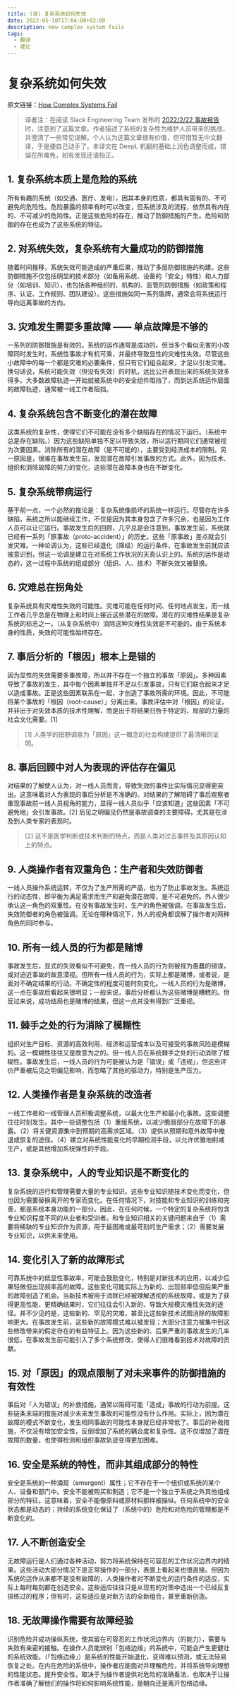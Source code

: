 ```yaml
---
title: (译) 复杂系统如何失效
date: 2022-05-10T17:04:00+03:00
description: How complex system fails
tags:
  - 翻译
  - 理论
---
```


# 复杂系统如何失效

原文链接：[How Complex Systems Fail](https://how.complexsystems.fail/)

> 译者注：在阅读 Slack Engineering Team 发布的 [2022/2/22 事故报告](https://slack.engineering/slacks-incident-on-2-22-22/)时，注意到了这篇文章。作者描述了系统的复杂性为维护人员带来的挑战，并澄清了一些常见误解。个人认为这篇文章很有价值，但可惜暂无中文翻译，于是便自己动手了。本译文在 DeepL 机翻的基础上润色调整而成，错误在所难免，如有发现还请指正。


## 1. 复杂系统本质上是危险的系统

所有有趣的系统（如交通、医疗、发电），因其本身的性质，都具有固有的、不可避免的危险性。危险暴露的频率有时可以改变，但系统涉及的流程，依然具有内在的、不可减少的危险性。正是这些危险的存在，推动了防御措施的产生。危险和防御的存在也成为了这些系统的特征。

## 2. 对系统失效，复杂系统有大量成功的防御措施

随着时间推移，系统失效可能造成的严重后果，推动了多层防御措施的构建。这些防御措施不仅包括明显的技术部分（如备用系统、设备的「安全」特性）和人力部分（如培训、知识），也包括各种组织的、机构的、监管的防御措施（如政策和程序、认证、工作规则、团队建设）。这些措施如同一系列盾牌，通常会将系统运行导向远离事故的方向。

## 3. 灾难发生需要多重故障 —— 单点故障是不够的

一系列的防御措施是有效的。系统的运作通常是成功的。但当多个看似无害的小故障同时发生时，系统性事故才有机可乘，并最终导致显性的灾难性失效。尽管这些小故障中的每一个都是灾难的必要条件，但只有它们组合起来，才足以引发灾难。换句话说，系统可能失效（但没有失效）的时机，远比公开表现出来的系统失效多得多。大多数故障轨迹一开始就被系统中的安全组件阻挡了，而到达系统运作层面的故障轨迹，通常被一线工作者阻挡。

## 4. 复杂系统包含不断变化的潜在故障

这类系统的复杂性，使得它们不可能在没有多个缺陷存在的情况下运行。（系统中总是存在缺陷。）因为这些缺陷单独不足以导致失效，所以运行期间它们通常被视为次要因素。消除所有的潜在故障（是不可能的），主要受到经济成本的限制。另一原因是，很难在事故发生前，发现潜在故障引发事故的方式。此外，因为技术、组织和消除故障的努力的变化，这些潜在故障本身也在不断变化。

## 5. 复杂系统带病运行

基于前一点，一个必然的推论是：复杂系统像损坏的系统一样运行。尽管存在许多缺陷，系统之所以能继续工作，不仅是因为其本身包含了许多冗余，也是因为工作人员可以让它运行。事故发生后的回顾，几乎总是会注意到，事故发生前，系统就已经有一系列「原事故（proto-accident）」的历史。这些「原事故」差点就会引发灾难。一种论调认为，这些已经退化（降级）的运行条件，在事故发生前就应该被意识到，但这一论调是建立在对系统工作状况的天真认识上的。系统的运作是动态的，这一过程中系统的组成部分（组织、人、技术）不断失效又被替换。

## 6. 灾难总在拐角处

复杂系统具有灾难性失效的可能性。灾难可能在任何时间、任何地点发生，而一线工作者几乎总是在物理上和时间上接近这些潜在的故障。潜在的灾难性结果是复杂系统的标志之一。（从复杂系统中）消除这种灾难性失效是不可能的。由于系统本身的性质，失效的可能性始终存在。

## 7. 事后分析的「根因」根本上是错的

因为显性的失效需要多重故障，所以并不存在一个独立的事故「原因」。多种因素导致了事故的发生，其中每个因素单独并不足以引发事故，只有它们联合起来才足以造成事故。正是这些因素联系在一起，才创造了事故所需的环境。因此，不可能将某个事故的「根因（root-cause）」分离出来。事故评估中对「根因」的论证，并非出于对失效本质的技术性理解，而是出于将结果归咎于特定的、局部的力量的社会文化需要。[1]

> [1] 人类学的田野调查为「原因」这一概念的社会构建提供了最清晰的证明。

## 8. 事后回顾中对人为表现的评估存在偏见

对结果的了解使人认为，对一线人员而言，导致失效的事件比实际情况显得更突出。这意味着对人为表现的事后分析是不准确的。对结果的了解阻碍了事后观察者重现事故前一线人员视角的能力，显得一线人员似乎「应该知道」这些因素「不可避免地」会引发事故。[2] 后见之明偏见仍然是事故调查的主要障碍，尤其是在涉及到人类专家的表现时。

> [2] 这不是医学判断或技术判断的特点，而是人类对过去事件及其原因认知上的特点。

## 9. 人类操作者有双重角色：生产者和失效防御者

一线人员操作系统运转，不仅为了生产所需的产品，也为了防止事故发生。系统运行的动态性，即平衡为满足需求而生产和避免潜在故障，是不可避免的。外人很少承认这一角色的双重性。在没有事故发生时，生产的角色被强调。在事故发生后，失效防御者的角色被强调。无论在哪种情况下，外人的视角都误解了操作者对两种角色的同时参与。

## 10. 所有一线人员的行为都是赌博

事故发生后，显式的失效看似不可避免，而一线人员的行为则被视为愚蠢的错误，或对迫近事故的故意漠视。但所有一线人员的行为，实际上都是赌博，或者说，是面对不确定结果的行动。不确定性的程度可能时刻变化。一线人员的行为是赌博，这一点在事故后看起来很明显；一般来说，事后分析都认为这些赌博是糟糕的。但反过来说，成功结局也是赌博的结果，但这一点并没有得到广泛重视。

## 11. 棘手之处的行为消除了模糊性

组织对生产目标、资源的高效利用、经济和运营成本以及可接受的事故风险是模糊的。这一模糊性往往又是故意为之的。但一线人员在系统棘手之处的行动消除了模糊性。事故发生后，一线人员的行为可能被认为是「错误」或「违规」，但这些评价严重被后见之明偏见影响，而忽略了其他的驱动力，特别是生产压力。

## 12. 人类操作者是复杂系统的改造者

一线工作者和一线管理人员积极调整系统，以最大化生产和最小化事故。这些调整往往时刻发生。其中一些调整包括（1）重组系统，以减少脆弱部分在故障下的暴露。（2）将关键资源集中到预期的高需求区域。（3）提供从预期和意外故障中撤退或恢复的途径。（4）建立对系统性能变化的早期检测手段，以允许优雅地削减生产，或是其他增加系统弹性的手段。

## 13. 复杂系统中，人的专业知识是不断变化的

复杂系统的运行和管理需要大量的专业知识。这些专业知识随技术变化而变化，但也因为需要替换离开的专家而变化。在任何情况下，对技能和专业知识的训练和完善，都是系统本身功能的一部分。因此，在任何时候，一个特定的复杂系统将包含专业知识程度不同的从业者和受训者。和专业知识相关的关键问题来自于（1）需要将稀缺的专业知识作为资源，用于最困难或最苛刻的生产需求；（2）需要发展专业知识，以供未来使用。

## 14. 变化引入了新的故障形式

可靠系统中的低显性事故率，可能会鼓励变化，特别是对新技术的应用，以减少后果轻微但出现频率高的故障。这些变化可能实际上为新的、出现频率低但后果严重的故障创造了机会。当新技术被用于消除已经被理解透彻的系统故障，或是为了获得更高性能、更精确结果时，它们往往会引入新的、导致大规模灾难性失效的途径。并不少见的是，这些新的、罕见的灾难，甚至比这些新技术试图消除的故障影响更大。在事故发生前，这些新的故障模式难以被发现；大部分注意力被集中到这些修改带来的假定存在的有益特征上。因为这些新的、后果严重的事故发生的几率很低，在事故发生前可能引入了多个系统修改，使得人们很难看到技术对故障的贡献。

## 15. 对「原因」的观点限制了对未来事件的防御措施的有效性

事后对「人为错误」的补救措施，通常以阻碍可能「造成」事故的行动为前提。这些链条末端的措施对减少未来发生事故的可能性没有什么作用。实际上，因为潜在故障的模式不断变化，发生相同事故的可能性本身就已经非常低了。事后的补救措施，不仅没有增加安全性，反倒增加了系统的耦合度和复杂性。这不仅增加了潜在故障的数量，也使得检测和组织事故轨迹变得更加困难。

## 16. 安全是系统的特性，而非其组成部分的特性

安全是系统的一种涌现（emergent）属性；它不存在于一个组织或系统的某个人、设备和部门中。安全不能被购买和制造；它不是一个独立于系统之外其他组成部分的特征。这意味着，安全不能像原料或原材料那样被操纵。任何系统中的安全状态都是动态的；持续的系统变化保证了（系统中的）危险和对危险的管理都是不断变化的。

## 17. 人不断创造安全

无故障运行是人们通过各种活动，努力将系统保持在可容忍的工作状况边界内的结果。这些活动大部分情况下是正常操作的一部分，表面上看起来也很直接。但因为系统的运作从来都不是没有故障的，人类操作者对不断变化的运行条件的适应，实际上每时每刻都在创造安全。这些适应往往只是从现有的对策中选出一个已经反复排练过的程序；但有时，这些适应是对新方法的全新组合，甚至重新创造。

## 18. 无故障操作需要有故障经验

识别危险并成功操纵系统，使其留在可容忍的工作状况边界内（的能力），需要与失败有亲密的接触。在操作人员能辨别「包络边缘」的系统中，可能会产生更健壮的系统效能。（「包络边缘」）是系统的性能开始退化，变得难以预测，或无法轻易恢复之处。在内在危险的系统中，操作者应能面对并理解危险，并将系统导向理想的性能状态。提升安全性，取决于为操作者提供对危险的准确看法，也取决于让操作者准确了解他们的操作将如何影响系统性能，是朝向还是离开包络边缘。
